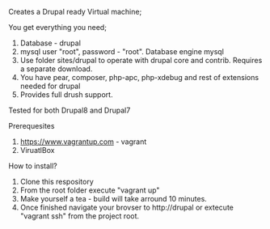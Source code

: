 Creates a Drupal ready Virtual machine;

You get everything you need;

1. Database - drupal
2. mysql user "root", password - "root". Database engine mysql
3. Use folder sites/drupal to operate with drupal core and contrib. Requires a separate download.
4. You have pear, composer, php-apc, php-xdebug and rest of extensions needed for drupal
5. Provides full drush support.

Tested for both Drupal8 and Drupal7

Prerequesites

1. https://www.vagrantup.com - vagrant
2. ViruatlBox

How to install?

1. Clone this respository
2. From the root folder execute "vagrant up"
3. Make yourself a tea - build will take arround 10 minutes.
4. Once finished navigate your brovser to http://drupal or extecute "vagrant ssh" from the project root.
